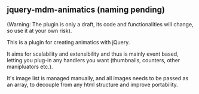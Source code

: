 jquery-mdm-animatics (naming pending)
------------------------------------

(Warning: The plugin is only a draft, its code and functionalities will change, so use it at your own risk).

This is a plugin for creating animatics with jQuery.

It aims for scalability and extensibility and thus is mainly event based, letting you plug-in any handlers you want (thumbnails, counters, other manipluators etc.).

It's image list is managed manually, and all images needs to be passed as an array, to decouple from any html structure and improve portability.